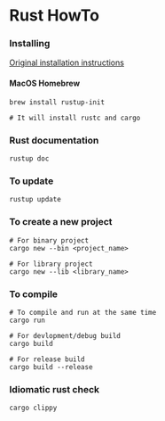 # Rust HowTo

### Installing

[Original installation instructions](https://www.rust-lang.org/tools/install)

#### MacOS Homebrew
```shell
brew install rustup-init

# It will install rustc and cargo
```

### Rust documentation
```shell
rustup doc
```

### To update
```shell
rustup update
```

### To create a new project
```shell
# For binary project
cargo new --bin <project_name>

# For library project
cargo new --lib <library_name>
```

### To compile
```shell
# To compile and run at the same time
cargo run

# For devlopment/debug build
cargo build

# For release build
cargo build --release
```

### Idiomatic rust check
```shell
cargo clippy
```
